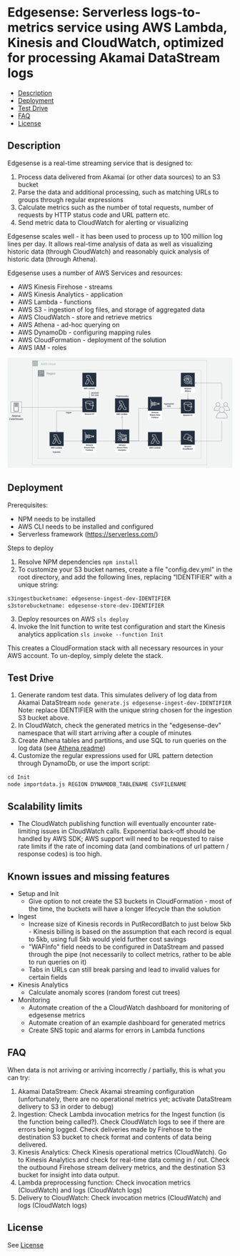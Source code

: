 Edgesense: Serverless logs-to-metrics service using AWS Lambda, Kinesis and CloudWatch, optimized for processing Akamai DataStream logs
=======================================================================================================================================

- [Description](#description)
- [Deployment](#deployment)
- [Test Drive](#testdrive)
- [FAQ](#faq)
- [License](#license)

## Description
<a name="description"/>

Edgesense is a real-time streaming service that is designed to:
1. Process data delivered from Akamai (or other data sources) to an S3 bucket
2. Parse the data and additional processing, such as matching URLs to groups through regular expressions
3. Calculate metrics such as the number of total requests, number of requests by HTTP status code and URL pattern etc.
4. Send metric data to CloudWatch for alerting or visualizing

Edgesense scales well - it has been used to process up to 100 million log lines per day. It allows real-time analysis of data as well as visualizing historic data (through CloudWatch) and reasonably quick analysis of historic data (through Athena). 

Edgesense uses a number of AWS Services and resources:
* AWS Kinesis Firehose - streams
* AWS Kinesis Analytics - application
* AWS Lambda - functions
* AWS S3 - ingestion of log files, and storage of aggregated data
* AWS CloudWatch - store and retrieve metrics
* AWS Athena - ad-hoc querying on 
* AWS DynamoDb - configuring mapping rules
* AWS CloudFormation - deployment of the solution
* AWS IAM - roles

![Solution Architecture](.github/Architecture.png)

## Deployment
<a name="deployment"/>

Prerequisites:
* NPM needs to be installed
* AWS CLI needs to be installed and configured
* Serverless framework (https://serverless.com/)

Steps to deploy
1. Resolve NPM dependencies
```npm install```
2. To customize your S3 bucket names, create a file "config.dev.yml" in the root directory, and add the following lines, replacing "IDENTIFIER" with a unique string:
```
s3ingestbucketname: edgesense-ingest-dev-IDENTIFIER
s3storebucketname: edgesense-store-dev-IDENTIFIER
```
3. Deploy resources on AWS 
```sls deploy```
4. Invoke the Init function to write test configuration and start the Kinesis analytics application 
```sls invoke --function Init```

This creates a CloudFormation stack with all necessary resources in your AWS account. To un-deploy, simply delete the stack.

## Test Drive
<a name="testdrive"/>

1. Generate random test data. This simulates delivery of log data from Akamai DataStream
```node generate.js edgesense-ingest-dev-IDENTIFIER```
Note: replace IDENTIFIER with the unique string chosen for the ingestion S3 bucket above.
2. In CloudWatch, check the generated metrics in the "edgesense-dev" namespace that will start arriving after a couple of minutes
3. Create Athena tables and partitions, and use SQL to run queries on the log data (see [Athena readme](athena/README.md))
4. Customize the regular expressions used for URL pattern detection through DynamoDb, or use the import script:
```
cd Init
node importdata.js REGION DYNAMODB_TABLENAME CSVFILENAME
```

## Scalability limits

* The CloudWatch publishing function will eventually encounter rate-limiting issues in CloudWatch calls. Exponential back-off should be handled by AWS SDK; AWS support will need to be requested to raise rate limits if the rate of incoming data (and combinations of url pattern / response codes) is too high.

## Known issues and missing features

* Setup and Init
  * Give option to not create the S3 buckets in CloudFormation - most of the time, the buckets will have a longer lifecycle than the solution
* Ingest
  * Increase size of Kinesis records in PutRecordBatch to just below 5kb - Kinesis billing is based on the assumption that each record is equal to 5kb, using full 5kb would yield further cost savings
  * "WAFInfo" field needs to be configured in DataStream and passed through the pipe (not necessarily to collect metrics, rather to be able to run queries on it)
  * Tabs in URLs can still break parsing and lead to invalid values for certain fields
* Kinesis Analytics
  * Calculate anomaly scores (random forest cut trees)
* Monitoring
  * Automate creation of the a CloudWatch dashboard for monitoring of edgesense metrics
  * Automate creation of an example dashboard for generated metrics
  * Create SNS topic and alarms for errors in Lambda functions

## FAQ
<a name="faq"/>

When data is not arriving or arriving incorrectly / partially, this is what you can try:

1. Akamai DataStream: Check Akamai streaming configuration (unfortunately, there are no operational metrics yet; activate DataStream delivery to S3 in order to debug)
2. Ingestion: Check Lambda invocation metrics for the Ingest function (is the function being called?). Check CloudWatch logs to see if there are errors being logged. Check deliveries made by Firehose to the destination S3 bucket to check format and contents of data being delivered.
3. Kinesis Analytics: Check Kinesis operational metrics (CloudWatch). Go to Kinesis Analytics and check for real-time data coming in / out. Check the outbound Firehose stream  delivery metrics, and the destination S3 bucket for insight into data output.
4. Lambda preprocessing function: Check invocation metrics (CloudWatch) and logs (CloudWatch logs)
5. Delivery to CloudWatch: Check invocation metrics (CloudWatch) and logs (CloudWatch logs)

## License

See [License](LICENSE)